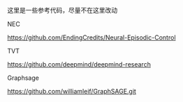 这里是一些参考代码，尽量不在这里改动

NEC

https://github.com/EndingCredits/Neural-Episodic-Control

TVT

https://github.com/deepmind/deepmind-research

Graphsage

https://github.com/williamleif/GraphSAGE.git